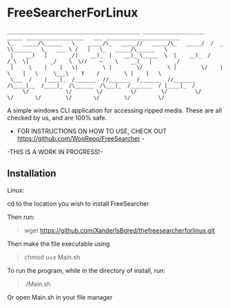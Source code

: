 
# FreeSearcherForLinux
```
___________________________________________ ____________________   _____ ___________________   ___ ________________________
\_   _____/\______   \_   _____/\_   _____//   _____/\_   _____/  /  _  \\______   \_   ___ \ /   |   \_   _____/\______   \
 |    __)   |       _/|    __)_  |    __)_ \_____  \  |    __)_  /  /_\  \|       _/    \  \//    ~    \    __)_  |       _/
 |     \    |    |   \|        \ |        \/        \ |        \/    |    \    |   \     \___\    Y    /        \ |    |   \
 \___  /    |____|_  /_______  //_______  /_______  //_______  /\____|__  /____|_  /\______  /\___|_  /_______  / |____|_  /
     \/            \/        \/         \/        \/         \/         \/       \/        \/       \/        \/         \/
```
A simple windows CLI application for accessing ripped media. These are all checked by us, and are 100% safe.

- FOR INSTRUCTIONS ON HOW TO USE, CHECK OUT https://github.com/WooRepo/FreeSearcher -

-THIS IS A WORK IN PROGRESS!-

## Installation

Linux:

cd to the location you wish to install FreeSearcher

Then run:
>  wget https://github.com/XanderIsBored/thefreesearcherforlinux.git

Then make the file executable using
>  chmod u+x Main.sh

To run the program, while in the directory of install, run:

> ./Main.sh

Or open Main.sh in your file manager

